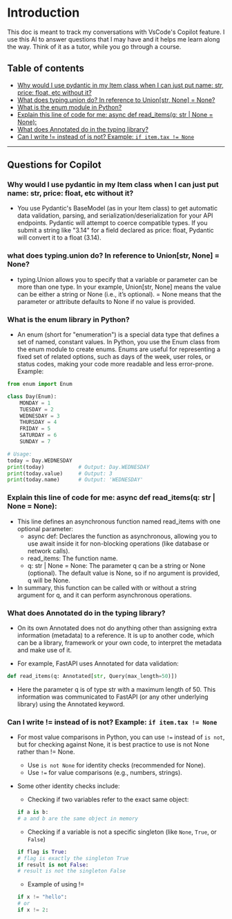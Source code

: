 # Introduction

This doc is meant to track my conversations with VsCode's Copilot feature. I use this AI to answer questions that I may have and it helps me learn along the way. Think of it as a tutor, while you go through a course.

## Table of contents

- [Why would I use pydantic in my Item class when I can just put name: str, price: float, etc without it?](#why-use-pydantic)
- [What does typing.union do? In reference to Union[str, None] = None?](#what-does-typing-union-do)
- [What is the enum module in Python?](#what-is-the-enum-module-in-python)
- [Explain this line of code for me: async def read_items(q: str | None = None):](#explain-this-line-of-code-for-me-async-def-read_itemsq-str--none--none)
- [What does Annotated do in the typing library?](#what-does-annotated-do-in-the-typing-library)
- [Can I write != instead of is not? Example: `if item.tax != None`](#can-i-write--instead-of-is-not-example-if-itemtax--none)

---

## Questions for Copilot
### Why would I use pydantic in my Item class when I can just put name: str, price: float, etc without it?

- You use Pydantic's BaseModel (as in your Item class) to get automatic data validation, parsing, and serialization/deserialization for your API endpoints. Pydantic will attempt to coerce compatible types. If you submit a string like "3.14" for a field declared as price: float, Pydantic will convert it to a float (3.14).

### what does typing.union do? In reference to Union[str, None] = None?

- typing.Union allows you to specify that a variable or parameter can be more than one type. In your example, Union[str, None] means the value can be either a string or None (i.e., it’s optional). = None means that the parameter or attribute defaults to None if no value is provided.

### What is the enum library in Python?

- An enum (short for "enumeration") is a special data type that defines a set of named, constant values. In Python, you use the Enum class from the enum module to create enums. Enums are useful for representing a fixed set of related options, such as days of the week, user roles, or status codes, making your code more readable and less error-prone. Example:

```python
from enum import Enum

class Day(Enum):
    MONDAY = 1
    TUESDAY = 2
    WEDNESDAY = 3
    THURSDAY = 4
    FRIDAY = 5
    SATURDAY = 6
    SUNDAY = 7

# Usage:
today = Day.WEDNESDAY
print(today)           # Output: Day.WEDNESDAY
print(today.value)     # Output: 3
print(today.name)      # Output: 'WEDNESDAY'
```

### Explain this line of code for me: async def read_items(q: str | None = None):

- This line defines an asynchronous function named read_items with one optional parameter:
    - async def: Declares the function as asynchronous, allowing you to use await inside it for non-blocking operations (like database or network calls).
    - read_items: The function name.
    - q: str | None = None: The parameter q can be a string or None (optional). The default value is None, so if no argument is provided, q will be None.
- In summary, this function can be called with or without a string argument for q, and it can perform asynchronous operations.


### What does Annotated do in the typing library?

- On its own Annotated does not do anything other than assigning extra information (metadata) to a reference. It is up to another code, which can be a library, framework or your own code, to interpret the metadata and make use of it.

- For example, FastAPI uses Annotated for data validation:

``` python
def read_items(q: Annotated[str, Query(max_length=50)])
```

- Here the parameter q is of type str with a maximum length of 50. This information was communicated to FastAPI (or any other underlying library) using the Annotated keyword.

### Can I write != instead of is not? Example: `if item.tax != None`

- For most value comparisons in Python, you can use `!=` instead of `is not`, but for checking against None, it is best practice to use is not None rather than != None.
    - Use `is not None` for identity checks (recommended for None).
    - Use `!=` for value comparisons (e.g., numbers, strings).

- Some other identity checks include:
    - Checking if two variables refer to the exact same object:
    ```python
    if a is b:
    # a and b are the same object in memory
    ```
    - Checking if a variable is not a specific singleton (like `None`, `True`, or `False`)
    ```python
    if flag is True:
    # flag is exactly the singleton True
    if result is not False:
    # result is not the singleton False
    ```
    - Example of using !=
    ```python
    if x != "hello":
    # or
    if x != 2:
    ```